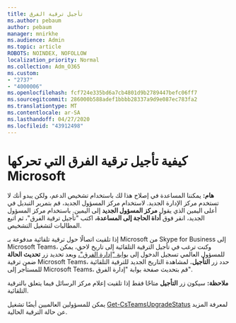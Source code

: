 ```yaml
---
title: تأجيل ترقية الفرق
ms.author: pebaum
author: pebaum
manager: mnirkhe
ms.audience: Admin
ms.topic: article
ROBOTS: NOINDEX, NOFOLLOW
localization_priority: Normal
ms.collection: Adm_O365
ms.custom:
- "2737"
- "4000006"
ms.openlocfilehash: fcf724e335bd6a7cb4801d9b2789447befc06ff7
ms.sourcegitcommit: 286000b588adef1bbbb28337a9d9e087ec783fa2
ms.translationtype: MT
ms.contentlocale: ar-SA
ms.lasthandoff: 04/27/2020
ms.locfileid: "43912498"
---
```

# <a name="how-to-postpone-the-microsoft-driven-teams-upgrade"></a>كيفية تأجيل ترقية الفرق التي تحركها Microsoft

**هام:** يمكننا المساعدة في إصلاح هذا لك باستخدام تشخيص الدعم، ولكن يبدو أنك لا تستخدم مركز الإدارة الجديد. لاستخدام مركز المسؤول الجديد، قم بتمرير التبديل في أعلى اليمين الذي يقول **مركز المسؤول الجديد** إلى اليمين. باستخدام مركز المسؤول الجديد، انقر فوق **أداة الحاجة إلى المساعدة،** اكتب "تأجيل ترقية الفرق"، ثم اتبع المطالبات لتشغيل التشخيص.

إذا تلقيت اتصالًا حول ترقية تلقائية مدفوعة بـ Microsoft من Skype for Business إلى Microsoft Teams، وكنت ترغب في تأجيل الترقية التلقائية إلى تاريخ لاحق، يمكن للمسؤول العالمي تسجيل الدخول إلى [بوابة "إدارة الفرق"،](https://admin.teams.microsoft.com/dashboard) وبعد تحديد زر **تحديث الحالة** ضمن ترقية Microsoft Teams، حدد زر **التأجيل.** لمشاهدة التاريخ الجديد للترقية التلقائية للمستأجر إلى Microsoft Teams، قم بتحديث صفحة بوابة "إدارة الفرق".

**ملاحظة:** سيكون زر **التأجيل** متاحًا فقط إذا تلقيت إعلام مركز الرسائل فيما يتعلق بالترقية التلقائية. 

يمكن للمسؤولين العالميين أيضًا تشغيل [Get-CsTeamsUpgradeStatus](https://docs.microsoft.com/powershell/module/skype/get-csteamsupgradestatus?view=skype-ps) لمعرفة المزيد عن حالة الترقية الحالية.
